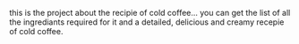 this is the project about the recipie of cold coffee...
you can get the list of all the ingrediants required for it and a detailed, delicious and creamy recepie of cold coffee.